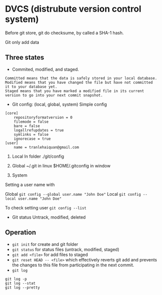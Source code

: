# DVCS (distrubute version control system)

Before git store, git do checksume, by called a SHA-1 hash.

Git only add data

## Three states

- Commited, modified, and staged.
```
Committed means that the data is safely stored in your local database. 
Modified means that you have changed the file but have not committed it to your database yet. 
Staged means that you have marked a modified file in its current version to go into your next commit snapshot.
```

- Git config: (local, global, system)
Simple config

```
[core]
	repositoryformatversion = 0
	filemode = false
	bare = false
	logallrefupdates = true
	symlinks = false
	ignorecase = true
[user]
	name = tranlehaiquan@gmail.com
```

1. Local
In folder ./git/config

2. Global
~/.git in linux
$HOME/.gitconfig in window

3. System

Setting a user name with 

Global `git config --global user.name "John Doe"`
Local `git config --local user.name "John Doe"`

To check setting user `git config --list`

- Git status
Untrack, modified, deleted

## Operation

- `git init` for create and git folder
- `git status` for status files (untrack, modified, staged)
- `git add <file>` for add files to staged
- `git reset HEAD -- <file>` which effectively reverts git add and prevents the changes to this file from participating in the next commit.
- `git log`
```
git log -p
git log --stat
git log --pretty
``` 